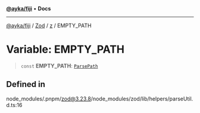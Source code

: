 [**@ayka/fiji**](../../../../../README.md) • **Docs**

***

[@ayka/fiji](../../../../../globals.md) / [Zod](../../../README.md) / [z](../README.md) / EMPTY\_PATH

# Variable: EMPTY\_PATH

> `const` **EMPTY\_PATH**: [`ParsePath`](../type-aliases/ParsePath.md)

## Defined in

node\_modules/.pnpm/zod@3.23.8/node\_modules/zod/lib/helpers/parseUtil.d.ts:16
